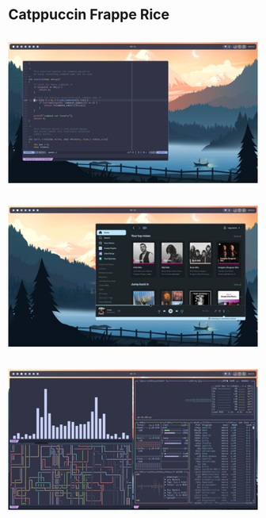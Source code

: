 # Catppuccin Frappe Rice

<h1 align="center">
    <img alt="screenshot 1" src="https://github.com/some0necoding/catppuccin-rice/blob/main/.github/screenshot_1.png?"></img>
</h1>
<h1 align="center">
    <img alt="screenshot 2" src="https://github.com/some0necoding/catppuccin-rice/blob/main/.github/screenshot_2.png"></img>
</h1>
<h1 align="center">
    <img alt="screenshot 2" src="https://github.com/some0necoding/catppuccin-rice/blob/main/.github/screenshot_3.png"></img>
</h1>
